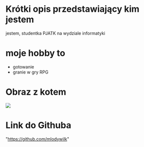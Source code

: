 # Krótki opis przedstawiający kim jestem
jestem, studentka PJATK na wydziale informatyki
# moje hobby to
- gotowanie
- granie w gry RPG
# Obraz z kotem
![](https://encrypted-tbn0.gstatic.com/images?q=tbn:ANd9GcSnSSS8a3JQzg0kFfEavrhgzskjBoU44pRK2Q&usqp=CAU)
# Link do Githuba
"https://github.com/mlodywilk"